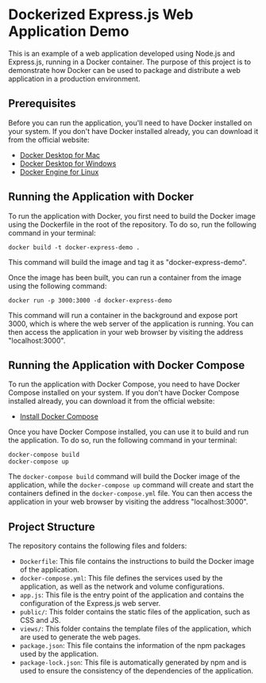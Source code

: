 # Dockerized Express.js Web Application Demo

This is an example of a web application developed using Node.js and Express.js, running in a Docker container. The purpose of this project is to demonstrate how Docker can be used to package and distribute a web application in a production environment.

## Prerequisites

Before you can run the application, you'll need to have Docker installed on your system. If you don't have Docker installed already, you can download it from the official website:

- [Docker Desktop for Mac](https://docs.docker.com/docker-for-mac/install/)
- [Docker Desktop for Windows](https://docs.docker.com/docker-for-windows/install/)
- [Docker Engine for Linux](https://docs.docker.com/engine/install/)

## Running the Application with Docker

To run the application with Docker, you first need to build the Docker image using the Dockerfile in the root of the repository. To do so, run the following command in your terminal:

```
docker build -t docker-express-demo .
```


This command will build the image and tag it as "docker-express-demo".

Once the image has been built, you can run a container from the image using the following command:

```
docker run -p 3000:3000 -d docker-express-demo
```

This command will run a container in the background and expose port 3000, which is where the web server of the application is running. You can then access the application in your web browser by visiting the address "localhost:3000".

## Running the Application with Docker Compose

To run the application with Docker Compose, you need to have Docker Compose installed on your system. If you don't have Docker Compose installed already, you can download it from the official website:

- [Install Docker Compose](https://docs.docker.com/compose/install/)

Once you have Docker Compose installed, you can use it to build and run the application. To do so, run the following command in your terminal:

```
docker-compose build
docker-compose up
```


The `docker-compose build` command will build the Docker image of the application, while the `docker-compose up` command will create and start the containers defined in the `docker-compose.yml` file. You can then access the application in your web browser by visiting the address "localhost:3000".

## Project Structure

The repository contains the following files and folders:

- `Dockerfile`: This file contains the instructions to build the Docker image of the application.
- `docker-compose.yml`: This file defines the services used by the application, as well as the network and volume configurations.
- `app.js`: This file is the entry point of the application and contains the configuration of the Express.js web server.
- `public/`: This folder contains the static files of the application, such as CSS and JS.
- `views/`: This folder contains the template files of the application, which are used to generate the web pages.
- `package.json`: This file contains the information of the npm packages used by the application.
- `package-lock.json`: This file is automatically generated by npm and is used to ensure the consistency of the dependencies of the application.
